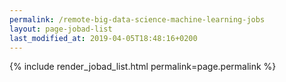 ```yaml
---
permalink: /remote-big-data-science-machine-learning-jobs
layout: page-jobad-list
last_modified_at: 2019-04-05T18:48:16+0200
---
```

{% include render_jobad_list.html permalink=page.permalink %}
